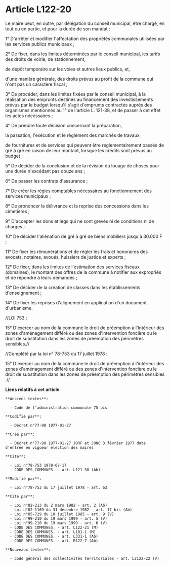 # Article L122-20

Le maire peut, en outre, par délégation du conseil municipal, être chargé, en tout ou en partie, et pour la durée de son
mandat :

1° D'arrêter et modifier l'affectation des propriétés communales utilisées par les services publics municipaux ; 

2° De fixer, dans les limites déterminées par le conseil municipal, les tarifs des droits de voirie, de stationnement,

de dépôt temporaire sur les voies et autres lieux publics, et,

d'une manière générale, des droits prévus au profit de la commune qui n'ont pas un caractère fiscal ; 

3° De procéder, dans les limites fixées par le conseil municipal, à la réalisation des emprunts destinés au financement des
investissements prévus par le budget lorsqu'il s'agit d'emprunts contractés auprès des organismes mentionnés au 1° de
l'article L. 121-38, et de passer à cet effet les actes nécessaires ; 

4° De prendre toute décision concernant la préparation,

la passation, l'exécution et le règlement des marchés de travaux,

de fournitures et de services qui peuvent être réglementairement passés de gré à gré en raison de leur montant, lorsque les
crédits sont prévus au budget ; 

5° De décider de la conclusion et de la révision du louage de choses pour une durée n'excédant pas douze ans ; 

6° De passer les contrats d'assurance ; 

7° De créer les régies comptables nécessaires au fonctionnement des services municipaux ; 

8° De prononcer la délivrance et la reprise des concessions dans les cimetières ; 

9° D'accepter les dons et legs qui ne sont grevés ni de conditions ni de charges ; 

10° De décider l'aliénation de gré à gré de biens mobiliers jusqu'à 30.000 F ; 

11° De fixer les rémunérations et de régler les frais et honoraires des avocats, notaires, avoués, huissiers de justice et
experts ; 

12° De fixer, dans les limites de l'estimation des services fiscaux (domaines), le montant des offres de la commune à
notifier aux expropriés et de répondre à leurs demandes ; 

13° De décider de la création de classes dans les établissements d'enseignement ; 

14° De fixer les reprises d'alignement en application d'un document d'urbanisme. 

//LOI 753 :

15° D'exercer au nom de la commune le droit de préemption à l'intérieur des zones d'aménagement différé ou des zones
d'intervention foncière ou le droit de substitution dans les zones de préemption des périmètres sensibles.//

//Complété par la loi n° 78-753 du 17 juillet 1978 :

15° D'exercer au nom de la commune le droit de préemption à l'intérieur des zones d'aménagement différé ou des zones
d'intervention foncière ou le droit de substitution dans les zones de préemption des périmètres sensibles .//

**Liens relatifs à cet article**

	**Anciens textes**:

	  - Code de l'administration communale 75 bis

	**Codifié par**:

	  - Décret n°77-90 1977-01-27

	**Créé par**:

	  - Décret n°77-90 1977-01-27 JORF et JONC 3 février 1977 date d'entrée en vigueur élection des maires

	**Cite**:

	  - Loi n°78-753 1978-07-17
	  - CODE DES COMMUNES. - art. L121-38 (Ab)

	**Modifié par**:

	  - Loi n°78-753 du 17 juillet 1978 - art. 63

	**Cité par**:

	  - Loi n°82-213 du 2 mars 1982 - art. 2 (Ab)
	  - Loi n°82-1169 du 31 décembre 1982 - art. 17 bis (Ab)
	  - Loi n°85-729 du 18 juillet 1985 - art. 9 (V)
	  - Loi n°99-210 du 19 mars 1999 - art. 5 (V)
	  - Loi n°99-210 du 19 mars 1999 - art. 6 (V)
	  - CODE DES COMMUNES. - art. L122-21 (M)
	  - CODE DES COMMUNES. - art. L181-1 (M)
	  - CODE DES COMMUNES. - art. L331-1 (Ab)
	  - CODE DES COMMUNES. - art. R122-7 (Ab)

	**Nouveaux textes**:

	  - Code général des collectivités territoriales - art. L2122-22 (V)
